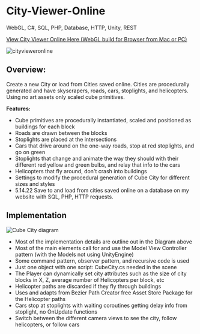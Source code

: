 # City-Viewer-Online
WebGL, C#, SQL, PHP, Database, HTTP, Unity, REST

[View City Viewer Online Here (WebGL build for Browser from Mac or PC)](https://yalewinter.com/cityviewer/)

![cityvieweronline](https://user-images.githubusercontent.com/5803874/177024785-370c7dbf-a606-440a-bc1c-ebb8407e8a87.JPG)

## Overview:
Create a new City or load from Cities saved online. Cities are procedurally generated and have skyscrapers, roads, cars, stoplights, and helicopters. Using no art assets only scaled cube primitives.

**Features:**
- Cube primitives are procedurally instantiated, scaled and positioned as buildings for each block
- Roads are drawn between the blocks
- Stoplights are placed at the intersections
- Cars that drive around on the one-way roads, stop at red stoplights, and go on green
- Stoplights that change and animate the way they should with their different red yellow and green bulbs, and relay that info to the cars
- Helicopters that fly around, don't crash into buildings
- Settings to modify the procedural generation of Cube City for different sizes and styles
- 5.14.22 Save to and load from cities saved online on a database on my website with SQL, PHP, HTTP requests.

## Implementation
![Cube City diagram](https://user-images.githubusercontent.com/5803874/156256669-fc3db5f4-8708-4918-bf10-ecfbf9ab4b22.jpg)

- Most of the implementation details are outline out in the Diagram above
- Most of the main elements call for and use the Model View Controller pattern (with the Models not using UnityEngine)
- Some command pattern, observer pattern, and recursive code is used
- Just one object with one script: CubeCity.cs needed in the scene
- The Player can dynamically set city attributes such as the size of city blocks in X, Z, average number of Helicopters per block, etc
- Helicopter paths are discarded if they fly through buildings
- Uses and adapts from Bezier Path Creator free Asset Store Package for the Helicopter paths
- Cars stop at stoplights with waiting coroutines getting delay info from stoplight, no OnUpdate functions 
- Switch between the different camera views to see the city, follow helicopters, or follow cars
